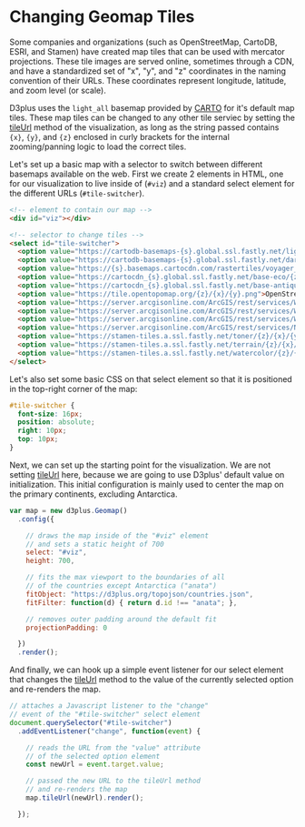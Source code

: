 [height]: 700

# Changing Geomap Tiles

Some companies and organizations (such as OpenStreetMap, CartoDB, ESRI, and Stamen) have created map tiles that can be used with mercator projections. These tile images are served online, sometimes through a CDN, and have a standardized set of "x", "y", and "z" coordinates in the naming convention of their URLs. These coordinates represent longitude, latitude, and zoom level (or scale).

D3plus uses the `light_all` basemap provided by [CARTO](https://carto.com/help/building-maps/basemap-list/#carto-raster-basemaps) for it's default map tiles. These map tiles can be changed to any other tile serviec by setting the [tileUrl](https://d3plus.org/docs/#Geomap.tileUrl) method of the visualization, as long as the string passed contains `{x}`, `{y}`, and `{z}` enclosed in curly brackets for the internal zooming/panning logic to load the correct tiles.

Let's set up a basic map with a selector to switch between different basemaps available on the web. First we create 2 elements in HTML, one for our visualization to live inside of (`#viz`) and a standard select element for the different URLs (`#tile-switcher`).

```html
<!-- element to contain our map -->
<div id="viz"></div>

<!-- selector to change tiles -->
<select id="tile-switcher">
  <option value="https://cartodb-basemaps-{s}.global.ssl.fastly.net/light_all/{z}/{x}/{y}@2x.png">CartoDB Positron (default)</option>
  <option value="https://cartodb-basemaps-{s}.global.ssl.fastly.net/dark_all/{z}/{x}/{y}@2x.png">CartoDB Dark Matter</option>
  <option value="https://{s}.basemaps.cartocdn.com/rastertiles/voyager_labels_under/{z}/{x}/{y}@2x.png">CartoDB Voyager</option>
  <option value="https://cartocdn_{s}.global.ssl.fastly.net/base-eco/{z}/{x}/{y}@2x.png">CartoDB Eco</option>
  <option value="https://cartocdn_{s}.global.ssl.fastly.net/base-antique/{z}/{x}/{y}@2x.png">CartoDB Antique</option>
  <option value="https://tile.opentopomap.org/{z}/{x}/{y}.png">OpenStreetMap Topology</option>
  <option value="https://server.arcgisonline.com/ArcGIS/rest/services/World_Terrain_Base/MapServer/tile/{z}/{y}/{x}@2x.png">ESRI Terrain</option>
  <option value="https://server.arcgisonline.com/ArcGIS/rest/services/World_Street_Map/MapServer/tile/{z}/{y}/{x}@2x.png">ESRI Street Map</option>
  <option value="https://server.arcgisonline.com/ArcGIS/rest/services/World_Imagery/MapServer/tile/{z}/{y}/{x}@2x.png">ESRI Satellite Imagery</option>
  <option value="https://server.arcgisonline.com/ArcGIS/rest/services/NatGeo_World_Map/MapServer/tile/{z}/{y}/{x}@2x.png">ESRI National Geographic</option>
  <option value="https://stamen-tiles.a.ssl.fastly.net/toner/{z}/{x}/{y}@2x.png">Stamen Toner</option>
  <option value="https://stamen-tiles.a.ssl.fastly.net/terrain/{z}/{x}/{y}@2x.png">Stamen Terrain</option>
  <option value="https://stamen-tiles.a.ssl.fastly.net/watercolor/{z}/{x}/{y}.png">Stamen Watercolor</option>
</select>
```

Let's also set some basic CSS on that select element so that it is positioned in the top-right corner of the map:

```css
#tile-switcher {
  font-size: 16px;
  position: absolute;
  right: 10px;
  top: 10px;
}
```

Next, we can set up the starting point for the visualization. We are not setting [tileUrl](https://d3plus.org/docs/#Geomap.tileUrl) here, because we are going to use D3plus' default value on initialization. This initial configuration is mainly used to center the map on the primary continents, excluding Antarctica.

```js
var map = new d3plus.Geomap()
  .config({

    // draws the map inside of the "#viz" element
    // and sets a static height of 700
    select: "#viz",
    height: 700,

    // fits the max viewport to the boundaries of all
    // of the countries except Antarctica ("anata")
    fitObject: "https://d3plus.org/topojson/countries.json",
    fitFilter: function(d) { return d.id !== "anata"; },

    // removes outer padding around the default fit
    projectionPadding: 0

  })
  .render();
```

And finally, we can hook up a simple event listener for our select element that changes the [tileUrl](https://d3plus.org/docs/#Geomap.tileUrl) method to the value of the currently selected option and re-renders the map.

```js
// attaches a Javascript listener to the "change"
// event of the "#tile-switcher" select element
document.querySelector("#tile-switcher")
  .addEventListener("change", function(event) {

    // reads the URL from the "value" attribute
    // of the selected option element
    const newUrl = event.target.value;

    // passed the new URL to the tileUrl method
    // and re-renders the map
    map.tileUrl(newUrl).render();

  });
```
